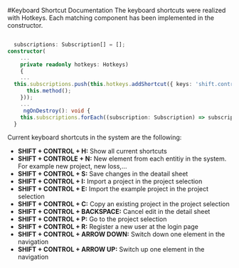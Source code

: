 #Keyboard Shortcut Documentation
The keyboard shortcuts were realized with Hotkeys.
Each matching component has been implemented in the constructor.
```Typescript

  subscriptions: Subscription[] = [];
constructor(
	...
	private readonly hotkeys: Hotkeys)
    {
    ...
  this.subscriptions.push(this.hotkeys.addShortcut({ keys: 'shift.control.randomkey', description: 'Random description' }).subscribe(() => {
      this.method();
    }));
    ...
     ngOnDestroy(): void {
    this.subscriptions.forEach((subscription: Subscription) => subscription.unsubscribe());
  }
 ```
Current keyboard shortcuts in the system are the following:
- **SHIFT + CONTROL + H:** Show all current shortcuts
- **SHIFT + CONTROLE + N:** New element from each entitiy in the system. For example new project, new loss,...
- **SHIFT + CONTROL + S:** Save changes in the deatail sheet
- **SHIFT + CONTROL + I:** Import a project in the project selection
- **SHIFT + CONTROL + E:** Import the example project in the project selection
- **SHIFT + CONTROL + C:** Copy an existing project in the project selection
- **SHIFT + CONTROL + BACKSPACE:** Cancel edit in the detail sheet
- **SHIFT + CONTROL + P:** Go to the project selection
- **SHIFT + CONTROL + R:** Register a new user at the login page
- **SHIFT + CONTROL + ARROW DOWN:** Switch down one element in the navigation
- **SHIFT + CONTROL + ARROW UP:** Switch up one element in the navigation
